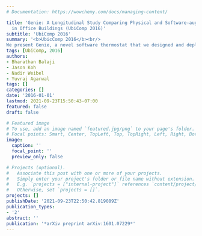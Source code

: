 ```yaml
---
# Documentation: https://wowchemy.com/docs/managing-content/

title: 'Genie: A Longitudinal Study Comparing Physical and Software-augmented Thermostats
  in Office Buildings (UbiComp 2016)'
subtitle: 'UbiComp 2016'
summary: '<b>UbicComp 2016</b><br/>
We present Genie, a novel software thermostat that we designed and deployed in our university for over 21 months. We compare the use of Genie to traditional thermostats. Our data and user study show that due to the clarity of information and wider thermal control provided by Genie, users feel more comfortable in their offices'
tags: [UbiComp, 2016]
authors:
- Bharathan Balaji
- Jason Koh
- Nadir Weibel
- Yuvraj Agarwal
tags: []
categories: []
date: '2016-01-01'
lastmod: 2021-09-23T15:50:43-07:00
featured: false
draft: false

# Featured image
# To use, add an image named `featured.jpg/png` to your page's folder.
# Focal points: Smart, Center, TopLeft, Top, TopRight, Left, Right, BottomLeft, Bottom, BottomRight.
image:
  caption: ''
  focal_point: ''
  preview_only: false

# Projects (optional).
#   Associate this post with one or more of your projects.
#   Simply enter your project's folder or file name without extension.
#   E.g. `projects = ["internal-project"]` references `content/project/deep-learning/index.md`.
#   Otherwise, set `projects = []`.
projects: []
publishDate: '2021-09-23T22:50:42.819089Z'
publication_types:
- '2'
abstract: ''
publication: '*arXiv preprint arXiv:1601.07229*'
---
```


